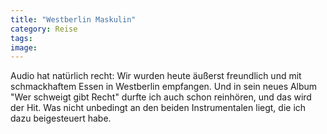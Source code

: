 ```yaml
---
title: "Westberlin Maskulin"
category: Reise
tags: 
image: 
---
```


Audio hat natürlich recht: Wir wurden heute äußerst freundlich und mit schmackhaftem Essen in Westberlin empfangen. Und in sein neues Album "Wer schweigt gibt Recht" durfte ich auch schon reinhören, und das wird der Hit. Was nicht unbedingt an den beiden Instrumentalen liegt, die ich dazu beigesteuert habe.